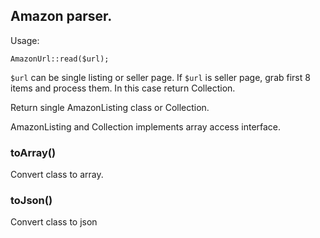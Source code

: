 ## Amazon parser.

Usage:
```
AmazonUrl::read($url);
```

```$url``` can be single listing or seller page. If ```$url``` is seller page, grab first 8 items and process them. 
In this case return Collection.

Return single AmazonListing class or Collection.

AmazonListing and Collection implements array access interface.

### toArray()

Convert class to array.

### toJson()

Convert class to json